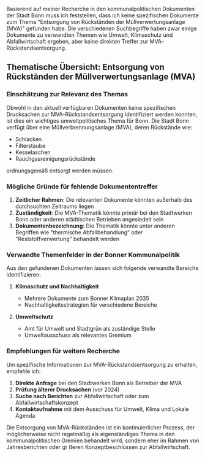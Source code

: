 Basierend auf meiner Recherche in den kommunalpolitischen Dokumenten der Stadt Bonn muss ich feststellen, dass ich keine spezifischen Dokumente zum Thema "Entsorgung von Rückständen der Müllverwertungsanlage (MVA)" gefunden habe. Die verschiedenen Suchbegriffe haben zwar einige Dokumente zu verwandten Themen wie Umwelt, Klimaschutz und Abfallwirtschaft ergeben, aber keine direkten Treffer zur MVA-Rückstandsentsorgung.

## Thematische Übersicht: Entsorgung von Rückständen der Müllverwertungsanlage (MVA)

### Einschätzung zur Relevanz des Themas

Obwohl in den aktuell verfügbaren Dokumenten keine spezifischen Drucksachen zur MVA-Rückstandsentsorgung identifiziert werden konnten, ist dies ein wichtiges umweltpolitisches Thema für Bonn. Die Stadt Bonn verfügt über eine Müllverbrennungsanlage (MVA), deren Rückstände wie:

- Schlacken
- Filterstäube
- Kesselaschen
- Rauchgasreinigungsrückstände

ordnungsgemäß entsorgt werden müssen.

### Mögliche Gründe für fehlende Dokumententreffer

1. **Zeitlicher Rahmen**: Die relevanten Dokumente könnten außerhalb des durchsuchten Zeitraums liegen
2. **Zuständigkeit**: Die MVA-Thematik könnte primär bei den Stadtwerken Bonn oder anderen städtischen Betrieben angesiedelt sein
3. **Dokumentenbezeichnung**: Die Thematik könnte unter anderen Begriffen wie "thermische Abfallbehandlung" oder "Reststoffverwertung" behandelt werden

### Verwandte Themenfelder in der Bonner Kommunalpolitik

Aus den gefundenen Dokumenten lassen sich folgende verwandte Bereiche identifizieren:

1. **Klimaschutz und Nachhaltigkeit**
   - Mehrere Dokumente zum Bonner Klimaplan 2035
   - Nachhaltigkeitsstrategien für verschiedene Bereiche

2. **Umweltschutz**
   - Amt für Umwelt und Stadtgrün als zuständige Stelle
   - Umweltausschuss als relevantes Gremium

### Empfehlungen für weitere Recherche

Um spezifische Informationen zur MVA-Rückstandsentsorgung zu erhalten, empfehle ich:

1. **Direkte Anfrage** bei den Stadtwerken Bonn als Betreiber der MVA
2. **Prüfung älterer Drucksachen** (vor 2024)
3. **Suche nach Berichten** zur Abfallwirtschaft oder zum Abfallwirtschaftskonzept
4. **Kontaktaufnahme** mit dem Ausschuss für Umwelt, Klima und Lokale Agenda

Die Entsorgung von MVA-Rückständen ist ein kontinuierlicher Prozess, der möglicherweise nicht regelmäßig als eigenständiges Thema in den kommunalpolitischen Gremien behandelt wird, sondern eher im Rahmen von Jahresberichten oder gr
 ßeren Konzeptbeschlüssen zur Abfallwirtschaft.
